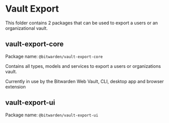 # Vault Export

This folder contains 2 packages that can be used to export a users or an organizational vault.

## vault-export-core

Package name: `@bitwarden/vault-export-core`

Contains all types, models and services to export a users or organizations vault.

Currently in use by the Bitwarden Web Vault, CLI, desktop app and browser extension

## vault-export-ui

Package name: `@bitwarden/vault-export-ui`
